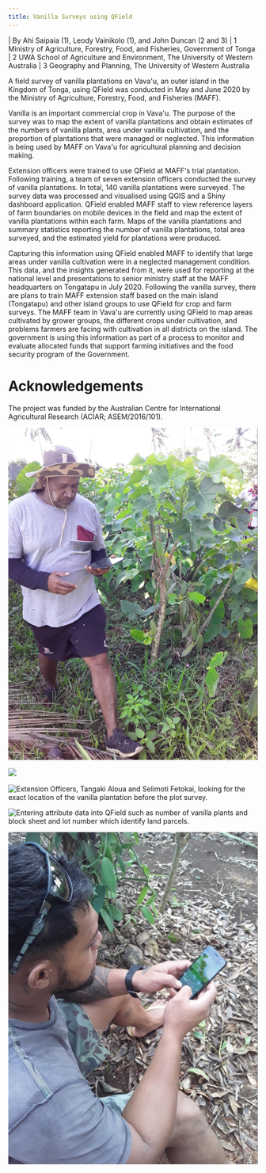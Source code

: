 ```yaml
---
title: Vanilla Surveys using QField
---
```


| By Ahi Saipaia (1), Leody Vainikolo (1), and John Duncan (2 and 3)
| 1 Ministry of Agriculture, Forestry, Food, and Fisheries, Government
  of Tonga
| 2 UWA School of Agriculture and Environment, The University of Western
  Australia
| 3 Geography and Planning, The University of Western Australia

A field survey of vanilla plantations on Vava'u, an outer island in the
Kingdom of Tonga, using QField was conducted in May and June 2020 by the
Ministry of Agriculture, Forestry, Food, and Fisheries (MAFF).

Vanilla is an important commercial crop in Vava'u. The purpose of the
survey was to map the extent of vanilla plantations and obtain estimates
of the numbers of vanilla plants, area under vanilla cultivation, and
the proportion of plantations that were managed or neglected. This
information is being used by MAFF on Vava'u for agricultural planning
and decision making.

Extension officers were trained to use QField at MAFF's trial
plantation. Following training, a team of seven extension officers
conducted the survey of vanilla plantations. In total, 140 vanilla
plantations were surveyed. The survey data was processed and visualised
using QGIS and a Shiny dashboard application. QField enabled MAFF staff
to view reference layers of farm boundaries on mobile devices in the
field and map the extent of vanilla plantations within each farm. Maps
of the vanilla plantations and summary statistics reporting the number
of vanilla plantations, total area surveyed, and the estimated yield for
plantations were produced.

Capturing this information using QField enabled MAFF to identify that
large areas under vanilla cultivation were in a neglected management
condition. This data, and the insights generated from it, were used for
reporting at the national level and presentations to senior ministry
staff at the MAFF headquarters on Tongatapu in July 2020. Following the
vanilla survey, there are plans to train MAFF extension staff based on
the main island (Tongatapu) and other island groups to use QField for
crop and farm surveys. The MAFF team in Vava'u are currently using
QField to map areas cultivated by grower groups, the different crops
under cultivation, and problems farmers are facing with cultivation in
all districts on the island. The government is using this information as
part of a process to monitor and evaluate allocated funds that support
farming initiatives and the food security program of the Government.

Acknowledgements
================

The project was funded by the Australian Centre for International
Agricultural Research (ACIAR; ASEM/2016/101).

![](../assets/images/use_study_vanilla1.jpg)

![](../assets/images/use_study_vanilla2.png)

![Extension Officers, Tangaki Aloua and Selimoti Fetokai, looking for
the exact location of the vanilla plantation before the plot
survey.](../assets/images/use_study_vanilla3.jpg)

![Entering attribute data into QField such as number of vanilla plants
and block sheet and lot number which identify land
parcels.](../assets/images/use_study_vanilla4.jpg)

![](../assets/images/use_study_vanilla5.jpg)
